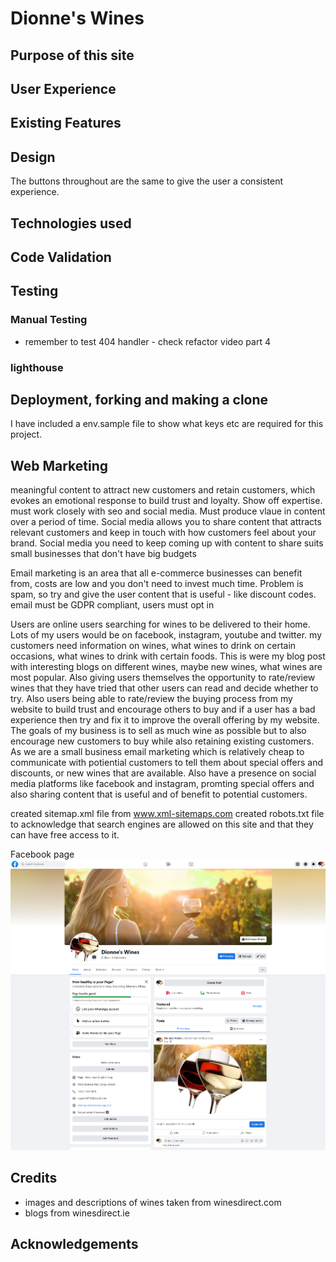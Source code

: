 # Dionne's Wines

## Purpose of this site

## User Experience


## Existing Features

## Design

The buttons throughout are the same to give the user a consistent experience.

## Technologies used

## Code Validation

## Testing

### Manual Testing

- remember to test 404 handler - check refactor video part 4

### lighthouse

## Deployment, forking and making a clone

I have included a env.sample file to show what keys etc are required for this project.


## Web Marketing

meaningful content to attract new customers and retain customers, which evokes an emotional response to build trust and loyalty. Show off expertise.
must work closely with seo and social media.  Must produce vlaue in content over a period of time.
Social media allows you to share content that attracts relevant customers and keep in touch with how customers feel about your brand.
Social media you need to keep coming up with content to share
suits small businesses that don't have big budgets

Email marketing is an area that all e-commerce businesses can benefit from, costs are low and you don't need to invest much time. Problem is spam, so try and give the user content that is useful - like discount codes.
email must be GDPR compliant, users must opt in

Users are online users searching for wines to be delivered to their home. Lots of my users would be on facebook, instagram, youtube and twitter. 
my customers need information on wines, what wines to drink on certain occasions, what wines to drink with certain foods. This is were my blog post with interesting blogs on different wines, maybe new wines, what wines are most popular.  Also giving users themselves the opportunity to rate/review wines that they have tried that other users can read and decide whether to try.
Also users being able to rate/review the buying process from my website to build trust and encourage others to buy and if a user has a bad experience then try and fix it to improve the overall offering by my website.
The goals of my business is to sell as much wine as possible but to also encourage new customers to buy while also retaining existing customers.
As we are a small business email marketing which is relatively cheap to communicate with potiential customers to tell them about special offers and discounts, or new wines that are available.  Also have a presence on social media platforms like facebook and instagram, promting special offers and also sharing content that is useful and of benefit to potential customers.

created sitemap.xml file from www.xml-sitemaps.com
created robots.txt file to acknowledge that search engines are allowed on this site and that they can have free access to it.

Facebook page
![facebook](/documentation/images/facebook.png)

## Credits

- images and descriptions of wines taken from winesdirect.com
- blogs from winesdirect.ie

## Acknowledgements